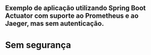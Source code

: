 ## Exemplo de aplicação utilizando Spring Boot Actuator com suporte ao Prometheus e ao Jaeger, mas sem autenticação.

# Sem segurança